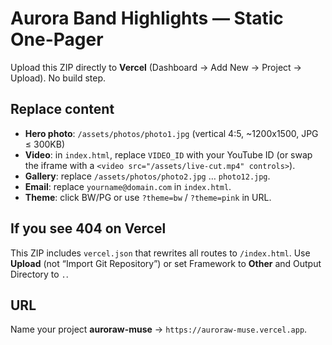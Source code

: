 # Aurora Band Highlights — Static One-Pager
Upload this ZIP directly to **Vercel** (Dashboard → Add New → Project → Upload). No build step.

## Replace content
- **Hero photo**: `/assets/photos/photo1.jpg` (vertical 4:5, ~1200x1500, JPG ≤ 300KB)
- **Video**: in `index.html`, replace `VIDEO_ID` with your YouTube ID (or swap the iframe with a `<video src="/assets/live-cut.mp4" controls>`).
- **Gallery**: replace `/assets/photos/photo2.jpg` … `photo12.jpg`.
- **Email**: replace `yourname@domain.com` in `index.html`.
- **Theme**: click BW/PG or use `?theme=bw` / `?theme=pink` in URL.

## If you see 404 on Vercel
This ZIP includes `vercel.json` that rewrites all routes to `/index.html`. Use **Upload** (not “Import Git Repository”) or set Framework to **Other** and Output Directory to `.`.

## URL
Name your project **auroraw-muse** → `https://auroraw-muse.vercel.app`.
